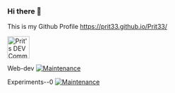 ### Hi there 👋

This is my Github Profile 
https://prit33.github.io/Prit33/


<a href="https://dev.to/prit33">
  <img src="https://d2fltix0v2e0sb.cloudfront.net/dev-badge.svg" alt="Prit's DEV Community Profile" height="50" width="50">
</a>  


Web-dev    [![Maintenance](https://img.shields.io/badge/Commit-Activity-blue.svg)](https://GitHub.com/Prit33/Web-Dev/graphs/commit-activity) 

Experiments--0  [![Maintenance](https://img.shields.io/badge/Commit-Activity-red.svg)](https://GitHub.com/Prit33/Experiments--0/graphs/commit-activity)



